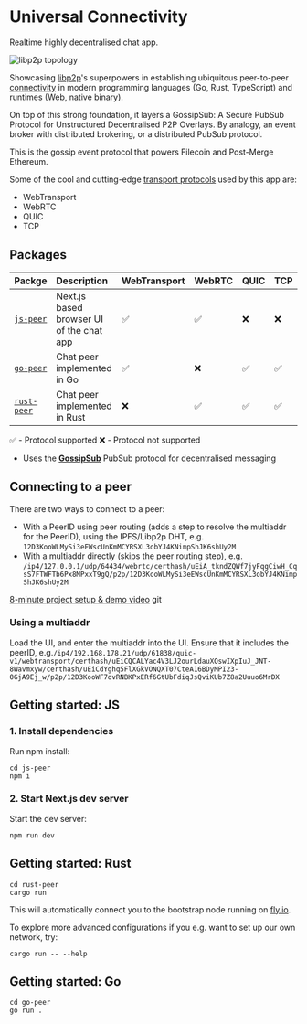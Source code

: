# Universal Connectivity

Realtime highly decentralised chat app.

![libp2p topology](libp2p-hero.svg)

Showcasing [libp2p](https://libp2p.io/)'s superpowers in establishing ubiquitous peer-to-peer [connectivity](https://connectivity.libp2p.io/) in modern programming languages (Go, Rust, TypeScript) and runtimes (Web, native binary).

On top of this strong foundation, it layers a GossipSub: A Secure PubSub Protocol for Unstructured Decentralised P2P Overlays. By analogy, an event broker with distributed brokering, or a distributed PubSub protocol.

This is the gossip event protocol that powers Filecoin and Post-Merge Ethereum.

Some of the cool and cutting-edge [transport protocols](https://connectivity.libp2p.io/) used by this app are:

- WebTransport
- WebRTC
- QUIC
- TCP

## Packages

| Packge                          | Description                                      | WebTransport | WebRTC | QUIC | TCP |
|:--------------------------------| :----------------------------------------------- | ------------ | ------ | ---- | --- |
| [`js-peer`](./js-peer/)         | Next.js based browser UI of the chat app         | ✅           | ✅     | ❌   | ❌  |
| [`go-peer`](./go-peer/)         | Chat peer implemented in Go                      | ✅           | ❌     | ✅   | ✅  |
| [`rust-peer`](./rust-peer/)     | Chat peer implemented in Rust                    | ❌           | ✅     | ✅   | ✅  |

✅ - Protocol supported
❌ - Protocol not supported

- Uses the [**GossipSub**](https://docs.libp2p.io/concepts/pubsub/overview/) PubSub protocol for decentralised messaging

## Connecting to a peer

There are two ways to connect to a peer:
- With a PeerID using peer routing (adds a step to resolve the multiaddr for the PeerID), using the IPFS/Libp2p DHT, e.g. `12D3KooWLMySi3eEWscUnKmMCYRSXL3obYJ4KNimpShJK6shUy2M`
- With a multiaddr directly (skips the peer routing step), e.g. `/ip4/127.0.0.1/udp/64434/webrtc/certhash/uEiA_tkndZQWf7jyFqgCiwH_CqsS7FTWFTb6Px8MPxxT9gQ/p2p/12D3KooWLMySi3eEWscUnKmMCYRSXL3obYJ4KNimpShJK6shUy2M`

[8-minute project setup & demo video](https://share.descript.com/view/wYYLohdYx5X)
git
### Using a multiaddr

Load the UI, and enter the multiaddr into the UI. Ensure that it includes the peerID, e.g.`/ip4/192.168.178.21/udp/61838/quic-v1/webtransport/certhash/uEiCQCALYac4V3LJ2ourLdauXOswIXpIuJ_JNT-8Wavmxyw/certhash/uEiCdYghq5FlXGkVONQXT07CteA16BDyMPI23-0GjA9Ej_w/p2p/12D3KooWF7ovRNBKPxERf6GtUbFdiqJsQviKUb7Z8a2Uuuo6MrDX`


## Getting started: JS

### 1. Install dependencies

Run npm install:

```
cd js-peer
npm i
```

### 2. Start Next.js dev server

Start the dev server:

```
npm run dev
```

## Getting started: Rust

```
cd rust-peer
cargo run
```

This will automatically connect you to the bootstrap node running on [fly.io](https://fly.io).

To explore more advanced configurations if you e.g. want to set up our own network, try:

```
cargo run -- --help
```

## Getting started: Go

```
cd go-peer
go run .
```
